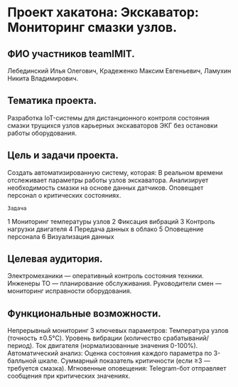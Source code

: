 # Проект хакатона: Экскаватор: Мониторинг смазки узлов.

## ФИО участников teamIMIT.

Лебединский Илья Олегович, Крадеженко Максим Евгеньевич, Ламухин Никита Владимирович.

## Тематика проекта.

Разработка IoT-системы для дистанционного контроля состояния смазки трущихся узлов карьерных экскаваторов ЭКГ без остановки работы оборудования.

## Цель и задачи проекта.

Создать автоматизированную систему, которая:
 В реальном времени отслеживает параметры работы узлов экскаватора.
 Анализирует необходимость смазки на основе данных датчиков.
 Оповещает персонал о критических состояниях.

	Задача	
1	Мониторинг температуры узлов
2	Фиксация вибраций
3	Контроль нагрузки двигателя
4	Передача данных в облако
5	Оповещение персонала
6	Визуализация данных

## Целевая аудитория.

Электромеханики — оперативный контроль состояния техники.
Инженеры ТО — планирование обслуживания.
Руководители смен — мониторинг исправности оборудования.

## Функциональные возможности.

Непрерывный мониторинг 3 ключевых параметров:
 Температура узлов (точность ±0.5°C).
 Уровень вибрации (количество срабатываний/период).
 Ток двигателя (нормализованные значения 0-100%).
Автоматический анализ:
 Оценка состояния каждого параметра по 3-балльной шкале.
 Суммарный показатель критичности (если ≥3 — требуется смазка).
Мгновенные оповещения:
 Telegram-бот отправляет сообщения при критических значениях.